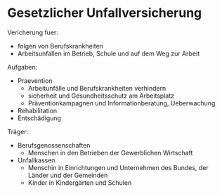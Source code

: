 # Gesetzlicher Unfallversicherung

Vericherung fuer:
- folgen von Berufskrankheiten
- Arbeitsunfällen im Betrieb, Schule und auf dem Weg zur Arbeit

Aufgaben:
- Praevention
    - Arbeitunfälle und Berufskrankheiten verhindern
    - sicherheit und Gesundheitsschutz am Arbeitsplatz
    - Präventionkampagnen und Informationberatung, Ueberwachung
- Rehabilitation
- Entschädigung 

Träger:
- Berufsgenossenschaften
    - Menschen in den Betrieben der Gewerblichen Wirtschaft
- Unfallkassen
    - Menschin in Einrichtungen und Unternehmen des Bundes, der Länder und der Gemeinden
    - Kinder in Kindergärten und Schulen

